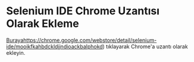 # Selenium IDE Chrome Uzantısı Olarak Ekleme
[Buraya](https://chrome.google.com/webstore/detail/selenium-ide/mooikfkahbdckldjjndioackbalphokd)https://chrome.google.com/webstore/detail/selenium-ide/mooikfkahbdckldjjndioackbalphokd) tıklayarak Chrome'a uzantı olarak ekleyin.
